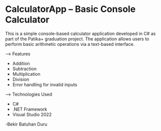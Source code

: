 # CalculatorApp – Basic Console Calculator

This is a simple console-based calculator application developed in C# as part of the Patika+ graduation project. The application allows users to perform basic arithmetic operations via a text-based interface.

--> Features

- Addition
- Subtraction
- Multiplication
- Division
- Error handling for invalid inputs


--> Technologies Used

- C#
- .NET Framework
- Visual Studio 2022

-Bekir Batuhan Duru

